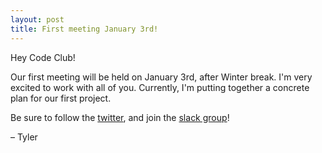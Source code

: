 ```yaml
---
layout: post
title: First meeting January 3rd!
---
```


Hey Code Club!

Our first meeting will be held on January 3rd, after Winter break. I'm very excited to work with all of you. Currently, I'm putting together a concrete plan for our first project.

Be sure to follow the [twitter](https://twitter.com/sphscodeclub), and join the [slack group](https://join.slack.com/t/sphscodeclub/shared_invite/enQtMjgzMDE1Mzc3MjY4LTY5ODdmZDJhODdhNzEzNTg1ODk2NDQ4YTNmMzY4YzhhNWExMjk1NjUxY2RkNGM1MWMwZDllZWQ3NjRjNGJlNWI)!

&ndash; Tyler
